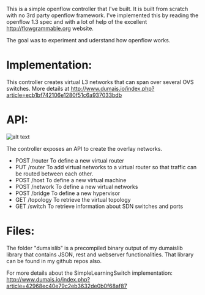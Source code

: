 This is a simple openflow controller that I've built. It is built from scratch with no 3rd party openflow framework.
I've implemented this by reading the openflow 1.3 spec and with a lot of help of the excellent http://flowgrammable.org website.

The goal was to experiment and uderstand how openflow works. 

# Implementation:
This controller creates virtual L3 networks that can span over several OVS switches.
More details at http://www.dumais.io/index.php?article=ecb1bf742106e1280f51c6a937033bdb


# API:
![alt text](https://raw.githubusercontent.com/pdumais/openflowcontroller/master/api.png?t=1)

The controller exposes an API to create the overlay networks.
* POST /router To define a new virtual router
* PUT /router To add virtual networks to a virtual router so that traffic can be routed between each other.
* POST /host To define a new virtual machine
* POST /network To define a new virtual networks
* POST /bridge  To define a new hypervisor
* GET /topology To retrieve the virtual topology
* GET /switch To retrieve information about SDN switches and ports

# Files:
The folder "dumaislib" is a precompiled binary output of my dumaislib library that
contains JSON, rest and webserver functionalities. That library can be found in my
github repos also.

For more details about the SimpleLearningSwitch implementation: http://www.dumais.io/index.php?article=42968ec40e79c2eb3632de0b0f68af87
